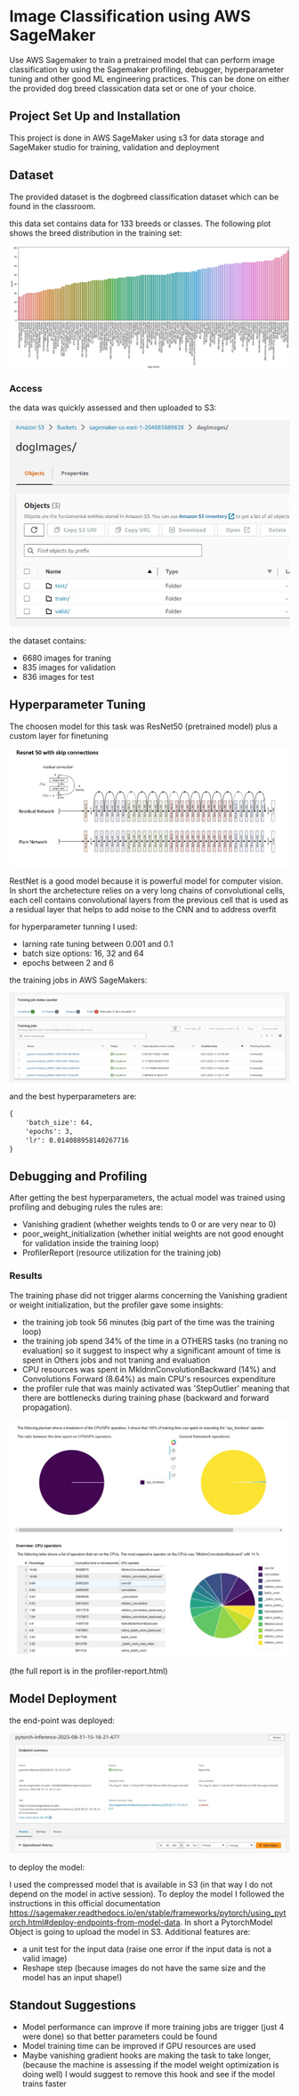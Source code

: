 # Image Classification using AWS SageMaker

Use AWS Sagemaker to train a pretrained model that can perform image classification by using the Sagemaker profiling, debugger, hyperparameter tuning and other good ML engineering practices. This can be done on either the provided dog breed classication data set or one of your choice.

## Project Set Up and Installation
This project is done in AWS SageMaker using s3 for data storage and SageMaker studio for training, validation and deployment

## Dataset
The provided dataset is the dogbreed classification dataset which can be found in the classroom.

this data set contains data for 133 breeds or classes. The following plot shows the breed distribution in the training set:

![alt text](https://github.com/miguelmayhem92/udacity_projects/blob/main/DeepLearning_topics/screenshots/train_breed_dist.jpg)

### Access

the data was quickly assessed and then uploaded to S3:

![alt text](https://github.com/miguelmayhem92/udacity_projects/blob/main/DeepLearning_topics/screenshots/s3_data_split.jpg)

the dataset contains:

* 6680 images for traning
* 835 images for validation
* 836 images for test

## Hyperparameter Tuning

The choosen model for this task  was ResNet50 (pretrained model) plus a custom layer for finetuning

![alt text](https://github.com/miguelmayhem92/udacity_projects/blob/main/DeepLearning_topics/screenshots/resnet.png)

RestNet is a good model because it is powerful model for computer vision. In short the archetecture relies on a very long chains of convolutional cells, each cell contains convolutional layers from the previous cell that is used as a residual layer that helps to add noise to the CNN and to address overfit

for hyperparameter tunning I used:

* larning rate tuning between 0.001 and 0.1
* batch size options: 16, 32 and 64
* epochs between 2 and 6

the training jobs in AWS SageMakers:

![alt text](https://github.com/miguelmayhem92/udacity_projects/blob/main/DeepLearning_topics/screenshots/training_jobs.jpg)

and the best hyperparameters are:

```
{
    'batch_size': 64,
    'epochs': 3,
    'lr': 0.014088958140267716
}
```

## Debugging and Profiling

After getting the best hyperparameters, the actual model was trained using profiling and debuging rules
the rules are:

* Vanishing gradient (whether weights tends to 0 or are very near to 0)
* poor_weight_initialization (whether initial weights are not good enought for validation inside the training loop)
* ProfilerReport (resource utilization for the training job)

### Results

The training phase did not trigger alarms concerning the Vanishing gradient or weight initialization, but the profiler gave some insights:

* the training job took 56 minutes (big part of the time was the training loop)
* the training job spend 34% of the time in a OTHERS tasks (no traning no evaluation) so it suggest to inspect why a significant amount of time is spent in Others jobs and not traning and evaluation
* CPU resources was spent in MkldnnConvolutionBackward (14%) and Convolutions Forward (8.64%) as main CPU's resources expenditure
* the profiler rule that was mainly activated was 'StepOutlier' meaning that there are bottlenecks during training phase (backward and forward propagation).

![alt text](https://github.com/miguelmayhem92/udacity_projects/blob/main/DeepLearning_topics/screenshots/profiler_plots.jpg)

(the full report is in the profiler-report.html)

## Model Deployment

the end-point was deployed:

![alt text](https://github.com/miguelmayhem92/udacity_projects/blob/main/DeepLearning_topics/screenshots/endpoint.jpg)

to deploy the model:
 
 I used the compressed model that is available in S3 (in that way I do not depend on the model in active session). To deploy the model I followed the instructions in this official documentation https://sagemaker.readthedocs.io/en/stable/frameworks/pytorch/using_pytorch.html#deploy-endpoints-from-model-data. In short a PytorchModel Object is going to upload the model in S3. Additional features are:
 
 * a unit test for the input data (raise one error if the input data is not a valid image)
 * Reshape step (because images do not have the same size and the model has an input shape!) 

## Standout Suggestions

* Model performance can improve if more training jobs are trigger (just 4 were done) so that better parameters could be found
* Model training time can be improved if GPU resources are used
* Maybe vanishing gradient hooks are making the task to take longer, (because the machine is assessing if the model weight optimization is doing well) I would suggest to remove this hook and see if the model trains faster
